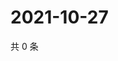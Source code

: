 # 2021-10-27

共 0 条

<!-- BEGIN WEIBO -->
<!-- 最后更新时间 Wed Oct 27 2021 10:27:16 GMT+0800 (China Standard Time) -->

<!-- END WEIBO -->
